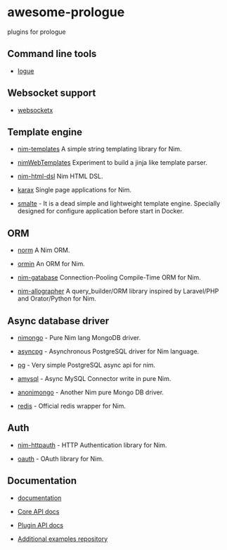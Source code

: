 # awesome-prologue
plugins for prologue

## Command line tools

* [logue](https://github.com/planety/logue)

## Websocket support

* [websocketx](https://github.com/xflywind/websocketx)

## Template engine

* [nim-templates](https://github.com/onionhammer/nim-templates) A simple string templating library for Nim.

* [nimWebTemplates](https://github.com/enthus1ast/nimWebTemplates) Experiment to build a jinja like template parser.

* [nim-html-dsl](https://github.com/juancarlospaco/nim-html-dsl) Nim HTML DSL.

* [karax](https://github.com/pragmagic/karax) Single page applications for Nim.

* [smalte](https://github.com/roquie/smalte) - It is a dead simple and lightweight template engine. Specially designed for configure application before start in Docker.


## ORM

* [norm](https://github.com/moigagoo/norm) A Nim ORM.

* [ormin](https://github.com/Araq/ormin) An ORM for Nim.

* [nim-gatabase](https://github.com/juancarlospaco/nim-gatabase) Connection-Pooling Compile-Time ORM for Nim.

* [nim-allographer](https://github.com/itsumura-h/nim-allographer) A query_builder/ORM library inspired by Laravel/PHP and Orator/Python for Nim.

## Async database driver

* [nimongo](https://github.com/SSPkrolik/nimongo) - Pure Nim lang MongoDB driver.

* [asyncpg](https://github.com/cheatfate/asyncpg) - Asynchronous PostgreSQL driver for Nim language.

* [pg](https://github.com/treeform/pg) - Very simple PostgreSQL async api for nim.

* [amysql](https://github.com/bung87/amysql) - Async MySQL Connector write in pure Nim.

* [anonimongo](https://github.com/mashingan/anonimongo) - Another Nim pure Mongo DB driver.

* [redis](https://github.com/nim-lang/redis) - Official redis wrapper for Nim.

## Auth

* [nim-httpauth](https://github.com/FedericoCeratto/nim-httpauth) - HTTP Authentication library for Nim.

* [oauth](https://github.com/CORDEA/oauth) - OAuth library for Nim.
 
## Documentation

* [documentation](https://planety.github.io/prologue)

* [Core API docs](https://planety.github.io/prologue/coreapi/theindex.html)

* [Plugin API docs](https://planety.github.io/prologue/plugin/theindex.html)

* [Additional examples repository](https://github.com/planety/prologue-examples)

